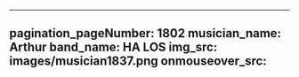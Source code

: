 ------
pagination_pageNumber: 1802
musician_name: Arthur
band_name: HA LOS
img_src: images/musician1837.png
onmouseover_src: 
------